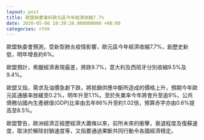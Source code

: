 ```yaml
---
layout: post
title: 歐盟執委會料歐元區今年經濟收縮7.7%
date: 2020-05-06 18:39:28.000000000 +08:00
categories: rthk
---
```


歐盟執委會預測，受新型肺炎疫情影響，歐元區今年經濟收縮7.7%，創歷史新低，明年增長約6%。

歐盟預計，希臘經濟表現最差，將跌9.7%，意大利及西班牙分別收縮9.5%及9.4%。

歐盟又指，需求及油價急劇下跌，將抵銷供應中斷所造成的價格上升，預期今年歐元區通脹率放緩至0.2%，明年升至1.1%。至於失業率今年將會升至逾9%，公共債務佔國內生產總值(GDP)比率由去年86%升至約1.02倍，預算赤字亦由0.6%提高至8.5%。

歐盟警告，歐洲經濟正經歷經濟大蕭條以來，前所未來的衝擊，衰退程度及復蘇速度，取決於解除封鎖速度等，又指要通過果斷共同行動令各國經濟穩定。
